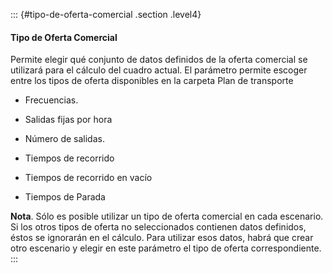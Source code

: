 ::: {#tipo-de-oferta-comercial .section .level4}
#### Tipo de Oferta Comercial

Permite elegir qué conjunto de datos definidos de la oferta comercial se
utilizará para el cálculo del cuadro actual. El parámetro permite
escoger entre los tipos de oferta disponibles en la carpeta Plan de
transporte

-   Frecuencias.

-   Salidas fijas por hora

-   Número de salidas.

-   Tiempos de recorrido

-   Tiempos de recorrido en vacío

-   Tiempos de Parada

**Nota**. Sólo es posible utilizar un tipo de oferta comercial en cada
escenario. Si los otros tipos de oferta no seleccionados contienen datos
definidos, éstos se ignorarán en el cálculo. Para utilizar esos datos,
habrá que crear otro escenario y elegir en este parámetro el tipo de
oferta correspondiente.
:::
